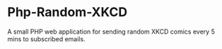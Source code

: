 # Php-Random-XKCD
A small PHP web application for sending random XKCD comics every 5 mins to subscribed emails.
